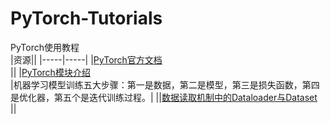 # PyTorch-Tutorials
PyTorch使用教程<br>
|资源||
|-----|-----|
|[PyTorch官方文档](https://pytorch.org/tutorials/beginner/basics/intro.html)<br>||
|[PyTorch模块介绍](https://blog.csdn.net/qq_37388085/category_9417143.html)<br>|机器学习模型训练五大步骤：第一是数据，第二是模型，第三是损失函数，第四是优化器，第五个是迭代训练过程。|
||[数据读取机制中的Dataloader与Dataset](https://blog.csdn.net/qq_37388085/category_9417143.html)<br>||
